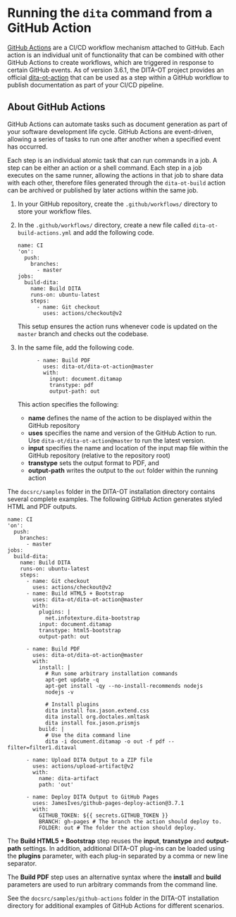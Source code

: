 # Running the `dita` command from a GitHub Action

[GitHub Actions](https://github.com/features/actions) are a CI/CD workflow mechanism attached to GitHub. Each action is an individual unit of functionality that can be combined with other GitHub Actions to create workflows, which are triggered in response to certain GitHub events. As of version 3.6.1, the DITA-OT project provides an official [dita-ot-action](https://github.com/dita-ot/dita-ot-action) that can be used as a step within a GitHub workflow to publish documentation as part of your CI/CD pipeline.

## About GitHub Actions

GitHub Actions can automate tasks such as document generation as part of your software development life cycle. GitHub Actions are event-driven, allowing a series of tasks to run one after another when a specified event has occurred.

Each step is an individual atomic task that can run commands in a job. A step can be either an action or a shell command. Each step in a job executes on the same runner, allowing the actions in that job to share data with each other, therefore files generated through the `dita-ot-build` action can be archived or published by later actions within the same job.

1.  In your GitHub repository, create the `.github/workflows/` directory to store your workflow files.

2.  In the `.github/workflows/` directory, create a new file called `dita-ot-build-actions.yml` and add the following code.

    ```
    name: CI
    'on':
      push:
        branches:
          - master
    jobs:
      build-dita:
        name: Build DITA
        runs-on: ubuntu-latest
        steps:
          - name: Git checkout
            uses: actions/checkout@v2
    ```

    This setup ensures the action runs whenever code is updated on the `master` branch and checks out the codebase.

3.  In the same file, add the following code.

    ```
          - name: Build PDF
            uses: dita-ot/dita-ot-action@master
            with:
              input: document.ditamap
              transtype: pdf
              output-path: out
    ```

    This action specifies the following:

    -   **name** defines the name of the action to be displayed within the GitHub repository
    -   **uses** specifies the name and version of the GitHub Action to run. Use `dita-ot/dita-ot-action@master` to run the latest version.
    -   **input** specifies the name and location of the input map file within the GitHub repository \(relative to the repository root\)
    -   **transtype** sets the output format to PDF, and
    -   **output-path** writes the output to the `out` folder within the running action

The `docsrc/samples` folder in the DITA-OT installation directory contains several complete examples. The following GitHub Action generates styled HTML and PDF outputs.

```
name: CI
'on':
  push:
    branches:
      - master
jobs:
  build-dita:
    name: Build DITA
    runs-on: ubuntu-latest
    steps:
      - name: Git checkout
        uses: actions/checkout@v2
      - name: Build HTML5 + Bootstrap
        uses: dita-ot/dita-ot-action@master
        with:
          plugins: |
            net.infotexture.dita-bootstrap
          input: document.ditamap
          transtype: html5-bootstrap
          output-path: out

      - name: Build PDF
        uses: dita-ot/dita-ot-action@master
        with:
          install: |
            # Run some arbitrary installation commands
            apt-get update -q
            apt-get install -qy --no-install-recommends nodejs
            nodejs -v

            # Install plugins
            dita install fox.jason.extend.css
            dita install org.doctales.xmltask
            dita install fox.jason.prismjs
          build: |
            # Use the dita command line
            dita -i document.ditamap -o out -f pdf --filter=filter1.ditaval

      - name: Upload DITA Output to a ZIP file
        uses: actions/upload-artifact@v2
        with:
          name: dita-artifact
          path: 'out'

      - name: Deploy DITA Output to GitHub Pages
        uses: JamesIves/github-pages-deploy-action@3.7.1
        with:
          GITHUB_TOKEN: ${{ secrets.GITHUB_TOKEN }}
          BRANCH: gh-pages # The branch the action should deploy to.
          FOLDER: out # The folder the action should deploy.
```

The **Build HTML5 + Bootstrap** step reuses the **input**, **transtype** and **output-path** settings. In addition, additional DITA-OT plug-ins can be loaded using the **plugins** parameter, with each plug-in separated by a comma or new line separator.

The **Build PDF** step uses an alternative syntax where the **install** and **build** parameters are used to run arbitrary commands from the command line.

See the `docsrc/samples/github-actions` folder in the DITA-OT installation directory for additional examples of GitHub Actions for different scenarios.

